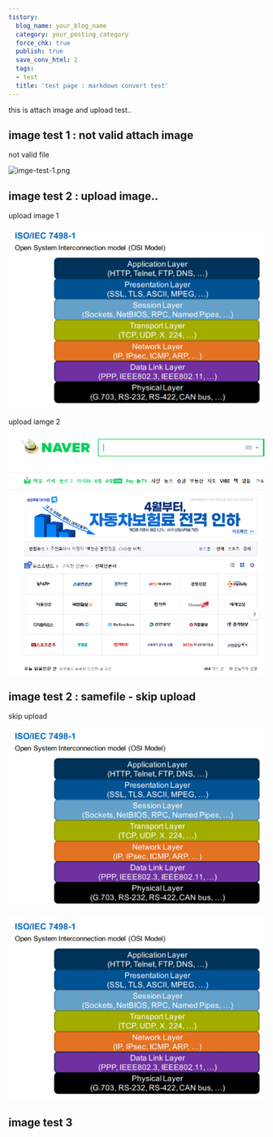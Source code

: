 ```yaml
---
tistory:
  blog_name: your_blog_name
  category: your_posting_category
  force_chk: true
  publish: true
  save_conv_html: 2
  tags:
  - test
  title: 'test page : markdown convert test'
---
```


this is attach image and upload test..


## image test 1 : not valid attach image

not valid file

![imge-test-1.png](uploads/imga-test-1.png)

## image test 2 : upload image..

upload image 1

![test caption 1](uploads/img-test-1.png)

upload iamge 2

![test caption 00 ](uploads/img-test-3.png)

## image test 2 : samefile - skip upload 

skip upload 

![test caption 2](uploads/img-test-1.png)

![test caption 3](uploads/img-test-1.png)

## image test 3